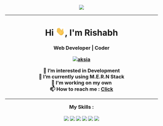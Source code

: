 <p align="center">
  <img src="https://github.com/thompsonemerson/thompsonemerson/raw/master/cover-thompson.png" height="200"/>
</p>
<hr>
<h1 align="center">Hi <img src="https://raw.githubusercontent.com/ABSphreak/ABSphreak/master/gifs/Hi.gif" width="30px">, I'm Rishabh</h1>
<h3 align="center">Web Developer | Coder 
<p align="center">
<a href="https://www.linkedin.com/in/aksia/" target="blank"><img align="center" src="https://cdn.jsdelivr.net/npm/simple-icons@3.0.1/icons/linkedin.svg" alt="aksia" height="30" width="40" /></a>
</p>
</p>
👀 I’m interested in Development
<br>
🌱 I’m currently using M.E.R.N Stack
<br>
💞️ I'm working on my own
<br>
📫 How to reach me : <a href="mailto : rishabhjain47596@gmail.com">Click</a>
<hr>
My Skills :
<br>
<br>
<img src="https://cdn-icons-png.flaticon.com/512/174/174854.png" height="40"/>
<img src="https://cdn-icons-png.flaticon.com/512/732/732190.png" height="40"/>
<img src="https://cdn-icons-png.flaticon.com/512/226/226777.png" height="40"/>
<img src="https://cdn-icons-png.flaticon.com/512/5968/5968292.png" height="40"/>
<img src="https://cdn-icons-png.flaticon.com/512/919/919825.png" height="40"/>
<img src="https://cdn-icons-png.flaticon.com/512/919/919841.png" height="40"/>
